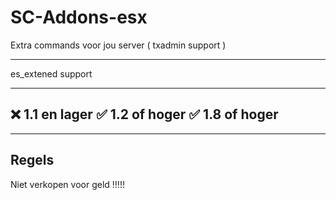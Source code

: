 # SC-Addons-esx
Extra commands voor jou server ( txadmin support )



------------------------------------
es_extened support

------------------------------------
❌ 1.1 en lager 
✅ 1.2 of hoger
✅ 1.8 of hoger
------------------------------------

------------------------------------
Regels
------------------------------------
Niet verkopen voor geld !!!!!
